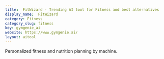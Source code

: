 ```yaml
---
title:  FitWizard - Trending AI tool for Fitness and best alternatives
display_name:  FitWizard
category: Fitness
category_slug: fitness
key: gymgenie_ai
website: https://www.gymgenie.ai/
layout: aitool
---
```


Personalized fitness and nutrition planning by machine.
